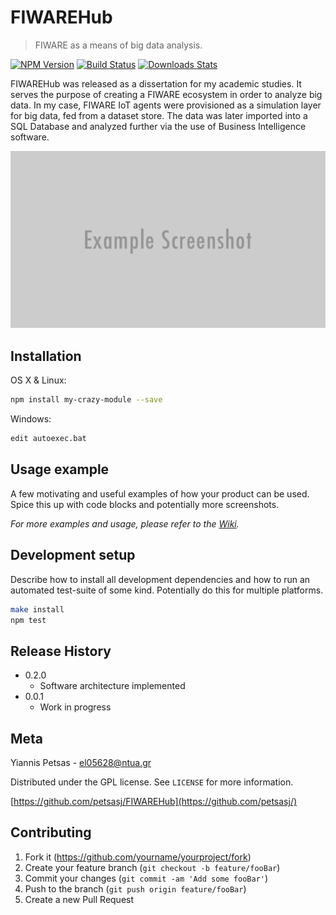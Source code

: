 # FIWAREHub
> FIWARE as a means of big data analysis.

[![NPM Version][npm-image]][npm-url]
[![Build Status][travis-image]][travis-url]
[![Downloads Stats][npm-downloads]][npm-url]

FIWAREHub was released as a dissertation for my academic studies.
It serves the purpose of creating a FIWARE ecosystem in order to analyze big data.
In my case, FIWARE IoT agents were provisioned as a simulation layer for big data, fed from a dataset store.
The data was later imported into a SQL Database and analyzed further via the use of Business Intelligence software.

![](header.png)

## Installation

OS X & Linux:

```sh
npm install my-crazy-module --save
```

Windows:

```sh
edit autoexec.bat
```

## Usage example

A few motivating and useful examples of how your product can be used. Spice this up with code blocks and potentially more screenshots.

_For more examples and usage, please refer to the [Wiki][wiki]._

## Development setup

Describe how to install all development dependencies and how to run an automated test-suite of some kind. Potentially do this for multiple platforms.

```sh
make install
npm test
```

## Release History

* 0.2.0
	* Software architecture implemented
* 0.0.1
    * Work in progress

## Meta

Yiannis Petsas - el05628@ntua.gr

 Distributed under the GPL license. See ``LICENSE`` for more information.

[https://github.com/petsasj/FIWAREHub](https://github.com/petsasj/)

## Contributing

1. Fork it (<https://github.com/yourname/yourproject/fork>)
2. Create your feature branch (`git checkout -b feature/fooBar`)
3. Commit your changes (`git commit -am 'Add some fooBar'`)
4. Push to the branch (`git push origin feature/fooBar`)
5. Create a new Pull Request

<!-- Markdown link & img dfn's -->
[npm-image]: https://img.shields.io/npm/v/datadog-metrics.svg?style=flat-square
[npm-url]: https://npmjs.org/package/datadog-metrics
[npm-downloads]: https://img.shields.io/npm/dm/datadog-metrics.svg?style=flat-square
[travis-image]: https://img.shields.io/travis/dbader/node-datadog-metrics/master.svg?style=flat-square
[travis-url]: https://travis-ci.org/dbader/node-datadog-metrics
[wiki]: https://github.com/yourname/yourproject/wiki